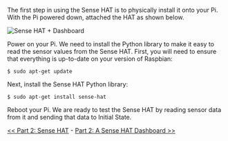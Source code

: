 The first step in using the Sense HAT is to physically install it onto your Pi. With the Pi powered down, attached the HAT as shown below.

![Sense HAT + Dashboard](https://github.com/InitialState/wunderground-sensehat/wiki/img/sensehat_install.png)

Power on your Pi. We need to install the Python library to make it easy to read the sensor values from the Sense HAT. First, you will need to ensure that everything is up-to-date on your version of Raspbian:

```
$ sudo apt-get update
```

Next, install the Sense HAT Python library:

```
$ sudo apt-get install sense-hat
```

Reboot your Pi. We are ready to test the Sense HAT by reading sensor data from it and sending that data to Initial State.

[<< Part 2: Sense HAT](Part-2.-Sense-HAT) - [Part 2: A Sense HAT Dashboard >>](Part-2.-A-Sense-HAT-Dashboard)